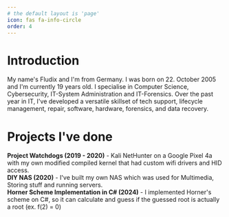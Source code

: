 ```yaml
---
# the default layout is 'page'
icon: fas fa-info-circle
order: 4
---
```


# Introduction
My name's Fludix and I'm from Germany. I was born on 22. October 2005 and I'm currently 19 years old. I specialise in Computer Science, Cybersecurity, IT-System Administration and IT-Forensics. Over the past year in IT, I've developed a versatile skillset of tech support, lifecycle management, repair, software, hardware, forensics, and data recovery.

# Projects I've done
**Project Watchdogs (2019 - 2020)**           - Kali NetHunter on a Google Pixel 4a with my own modified compiled kernel that had custom wifi drivers and HID access.
<br>
**DIY NAS (2020)**                            - I've built my own NAS which was used for Multimedia, Storing stuff and running servers.
<br>
**Horner Scheme Implementation in C# (2024)** - I implemented Horner's scheme on C#, so it can calculate and guess if the guessed root is actually a root (ex. f(2) = 0)
